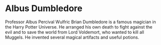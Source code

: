 # Albus Dumbledore
Professor Albus Percival Wulfric Brian Dumbledore is a famous magician in the Harry Potter Universe. He arranged his own death to fight against the evil and to save the world from Lord Voldemort, who wanted to kill all Muggels. He invented several magical artifacts and useful potions.
